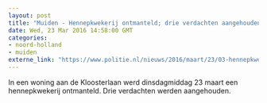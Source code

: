 ```yaml
---
layout: post
title: "Muiden - Hennepkwekerij ontmanteld; drie verdachten aangehouden"
date: Wed, 23 Mar 2016 14:58:00 GMT
categories: 
- noord-holland 
- muiden 
externe_link: "https://www.politie.nl/nieuws/2016/maart/23/03-hennepkwekerij-ontmanteld-drie-verdachten-aangehouden.html"
---
```


In een woning  aan de Kloosterlaan werd dinsdagmiddag  23 maart een hennepkwekerij ontmanteld. Drie verdachten werden  aangehouden.
